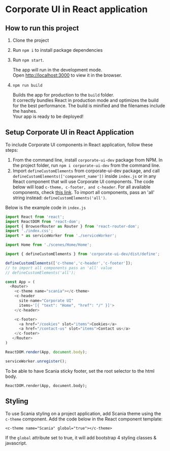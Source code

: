# Corporate UI in React application


## How to run this project

1. Clone the project
2. Run `npm i` to install package dependencies
3. Run `npm start`. 

   The app will run in the development mode.<br>
   Open [http://localhost:3000](http://localhost:3000) to view it in the browser.

4. `npm run build`

   Builds the app for production to the `build` folder.<br>
   It correctly bundles React in production mode and optimizes the build for the best performance.
   The build is minified and the filenames include the hashes.<br>
   Your app is ready to be deployed!


## Setup Corporate UI in React Application

To include Corporate UI components in React application, follow these steps:

1. From the command line, install `corporate-ui-dev` package from NPM. In the project folder, run `npm i corporate-ui-dev` from the command line.
2. Import `defineCustomElements` from corporate-ui-dev package, and call `defineCustomElements(['component_name'])` inside `index.js` or in any React component that will use Corporate UI components. The code below will load `c-theme, c-footer, and c-header`. For all available components, check [this link](https://static.scania.com/build/global/4.0.0-alpha.1/www/index.html). To import all components, pass an 'all' string instead: `defineCustomElements('all')`.

Below is the example code in `index.js`

```js
import React from 'react';
import ReactDOM from 'react-dom';
import { BrowserRouter as Router } from 'react-router-dom';
import './index.css';
import * as serviceWorker from './serviceWorker';

import Home from './scenes/Home/Home';

import { defineCustomElements } from 'corporate-ui-dev/dist/define';

defineCustomElements(['c-theme','c-header','c-footer']);
// to import all components pass an 'all' value
// defineCustomElements('all');

const App = (
  <Router>
    <c-theme name="scania"></c-theme>
    <c-header
      site-name="Corporate UI"
      items='[{ "text": "Home", "href": "/" }]'>
    </c-header>

    <c-footer>
      <a href="/cookies" slot="items">Cookies</a>
      <a href="/contact-us" slot="items">Contact us</a>
    </c-footer>
   </Router>
)

ReactDOM.render(App, document.body);

serviceWorker.unregister();

```

To be able to have Scania sticky footer, set the root selector to the html body. 
```
ReactDOM.render(App, document.body);
```


## Styling

To use Scania styling on a project application, add Scania theme using the `c-theme` component. Add the code below in the React component template:

`<c-theme name="Scania" global="true"></c-theme>`

If the `global` attribute set to true, it will add bootstrap 4 styling classes & javascript.
